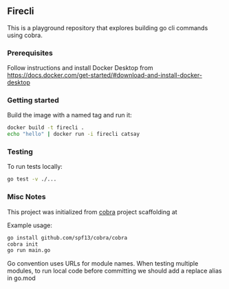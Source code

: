 ## Firecli

This is a playground repository that explores building go cli commands using cobra.

### Prerequisites

Follow instructions and install Docker Desktop from 
https://docs.docker.com/get-started/#download-and-install-docker-desktop

### Getting started

Build the image with a named tag and run it:
```zsh
docker build -t firecli .
echo "hello" | docker run -i firecli catsay
```

### Testing

To run tests locally:
```zsh
go test -v ./... 
```

### Misc Notes

This project was initialized from [cobra](https://github.com/spf13/cobra) project scaffolding at

Example usage:
```zsh
go install github.com/spf13/cobra/cobra
cobra init 
go run main.go
```

Go convention uses URLs for module names. When testing multiple modules, to run local code before committing 
we should add a replace alias in go.mod
